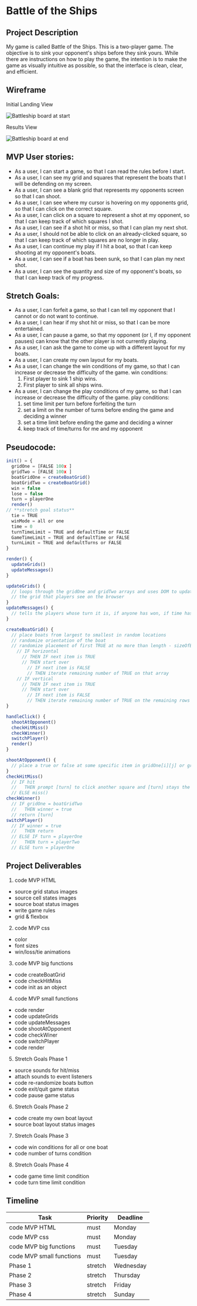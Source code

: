 
# Battle of the Ships

## Project Description
My game is called Battle of the Ships. This is a two-player game. The objective is to sink your opponent's ships before they sink yours. While there are instructions on how to play the game, the intention is to make the game as visually intuitive as possible, so that the interface is clean, clear, and efficient.

## Wireframe
Initial Landing View

![Battleship board at start](./BS-start.png)


Results View

![Battleship board at end](./BS-end.png)

## MVP User stories:
- As a user, I can start a game, so that I can read the rules before I start.
- As a user, I can see my grid and squares that represent the boats that I will be defending on my screen.
- As a user, I can see a blank grid that represents my opponents screen so that I can shoot.
- As a user, I can see where my cursor is hovering on my opponents grid, so that I can click on the correct square.
- As a user, I can click on a square to represent a shot at my opponent, so that I can keep track of which squares I shot.
- As a user, I can see if a shot hit or miss, so that I can plan my next shot.
- As a user, I should not be able to click on an already-clicked square, so that I can keep track of which squares are no longer in play.
- As a user, I can continue my play if I hit a boat, so that I can keep shooting at my opponent's boats.
- As a user, I can see if a boat has been sunk, so that I can plan my next shot.
- As a user, I can see the quantity and size of my opponent's boats, so that I can keep track of my progress.

## Stretch Goals:
- As a user, I can forfeit a game, so that I can tell my opponent that I cannot or do not want to continue.
- As a user, I can hear if my shot hit or miss, so that I can be more entertained.
- As a user, I can pause a game, so that my opponent (or I, if my opponent pauses) can know that the other player is not currently playing.
- As a user, I can ask the game to come up with a different layout for my boats.
- As a user, I can create my own layout for my boats.
- As a user, I can change the win conditions of my game, so that I can increase or decrease the difficulty of the game.
  win conditions:
    1. First player to sink 1 ship wins.
    2. First player to sink all ships wins.
- As a user, I can change the play conditions of my game, so that I can increase or decrease the difficulty of the game.
  play conditions:
    1. set time limit per turn before forfeiting the turn
    2. set a limit on the number of turns before ending the game and deciding a winner
    3. set a time limit before ending the game and deciding a winner
    4. keep track of time/turns for me and my opponent

## Pseudocode:
```Javascript
init() = {
  gridOne = [FALSE 100x ]
  gridTwo = [FALSE 100x ]
  boatGridOne = createBoatGrid()
  boatGridTwo = createBoatGrid()
  win = false
  lose = false
  turn = playerOne
  render() 
// **stretch goal status**
  tie = TRUE
  winMode = all or one
  time = 0
  turnTimeLimit = TRUE and defaultTime or FALSE
  GameTimeLimit = TRUE and defaultTime or FALSE
  turnLimit = TRUE and defaultTurns or FALSE
}

render() {
  updateGrids()
  updateMessages()
}

updateGrids() {
  // loops through the gridOne and gridTwo arrays and uses DOM to update 
  // the grid that players see on the browser
}
updateMessages() {
  // tells the players whose turn it is, if anyone has won, if time has run out, or if turns have run out
}

createBoatGrid() {
  // place boats from largest to smallest in random locations
  // randomize orientation of the boat
  // randomize placement of first TRUE at no more than length - sizeOfBoat
    // IF horizontal
      // THEN IF next item is TRUE
      // THEN start over 
        // IF next item is FALSE 
        // THEN iterate remaining number of TRUE on that array
    // IF vertical
      // THEN IF next item is TRUE
      // THEN start over
        // IF next item is FALSE 
        // THEN iterate remaining number of TRUE on the remaining rows at the same j index. remaining rows is number of remaining TRUEs
}

handleClick() { 
  shootAtOpponent() 
  checkHitMiss() 
  checkWinner() 
  switchPlayer() 
  render() 
}

shootAtOpponent() {
  // place a true or false at some specific item in gridOne[i][j] or gridTwo[i][j]
}
checkHitMiss() 
  // IF hit
  //   THEN prompt [turn] to click another square and [turn] stays the same
  // ELSE miss()
checkWinner() 
  // IF gridOne = boatGridTwo
  //   THEN winner = true
  // return [turn]
switchPlayer() 
  // IF winner = true
  //   THEN return
  // ELSE IF turn = playerOne
  //   THEN turn = playerTwo
  // ELSE turn = playerOne
```

## Project Deliverables
1. code MVP HTML
- source grid status images
- source cell states images
- source boat status images
- write game rules
- grid & flexbox
2. code MVP css
- color
- font sizes
- win/loss/tie animations
3. code MVP big functions
- code createBoatGrid
- code checkHitMiss
- code init as an object
4. code MVP small functions
- code render
- code updateGrids
- code updateMessages
- code shootAtOpponent
- code checkWiner
- code switchPlayer
- code render
5. Stretch Goals Phase 1
- source sounds for hit/miss
- attach sounds to event listeners
- code re-randomize boats button
- code exit/quit game status
- code pause game status
6. Stretch Goals Phase 2
- code create my own boat layout
- source boat layout status images
7. Stretch Goals Phase 3
- code win conditions for all or one boat
- code number of turns condition 
8. Stretch Goals Phase 4
- code game time limit condition
- code turn time limit condition

## Timeline

| Task | Priority | Deadline |
|---|---|---|
| code MVP HTML | must | Monday |
| code MVP css | must | Monday |
| code MVP big functions | must | Tuesday |
| code MVP small functions | must | Tuesday |
| Phase 1 | stretch | Wednesday |
| Phase 2 | stretch | Thursday |
| Phase 3 | stretch | Friday |
| Phase 4 | stretch | Sunday |
